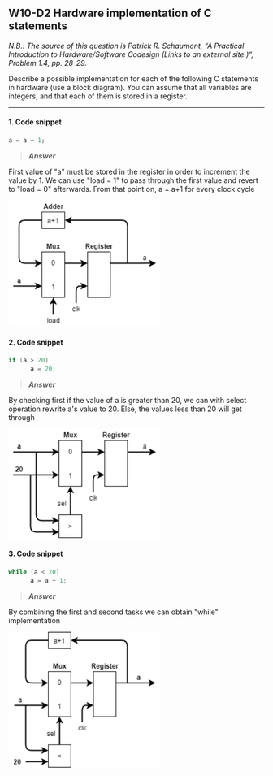 ## W10-D2 Hardware implementation of C statements

*N.B.: The source of this question is Patrick R. Schaumont, “A Practical Introduction to Hardware/Software Codesign (Links to an external site.)“, Problem 1.4, pp. 28-29.*

Describe a possible implementation for each of the following C statements in hardware (use a block diagram). You can assume that all variables are integers, and that each of them is stored in a register.

---

#### 1. Code snippet 
```C
a = a + 1;
```

>***Answer***

First value of "a" must be stored in the register in order to increment the value by 1.
We can use "load = 1" to pass through the first value and revert to "load = 0" afterwards.
From that point on, a = a+1 for every clock cycle

<img src="/Resources/images/w10d2-1.png" alt="drawing" width="300"/>

#### 2. Code snippet 
```C
if (a > 20)
      a = 20;
```

>***Answer***

By checking first if the value of a is greater than 20, we can with select operation rewrite a's value to 20.
Else, the values less than 20 will get through

<img src="/Resources/images/w10d2-2.png" alt="drawing" width="300"/>

#### 3. Code snippet 
```C
while (a < 20) 
      a = a + 1;
```

>***Answer***

By combining the first and second tasks we can obtain "while" implementation

<img src="/Resources/images/w10d2-3.png" alt="drawing" width="300"/>
